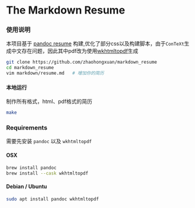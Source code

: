 The Markdown Resume
===================

### 使用说明

本项目基于 [pandoc resume](https://github.com/mszep/pandoc_resume) 构建,优化了部分css以及构建脚本，由于`ConTeXt`生成中文存在问题，因此其中pdf改为使用[wkhtmltopdf](https://github.com/wkhtmltopdf)生成

```bash
git clone https://github.com/zhaohongxuan/markdown_resume
cd markdown_resume
vim markdown/resume.md   # 增加你的简历
```
#### 本地运行

制作所有格式，html、pdf格式的简历

```bash
make
```

### Requirements

需要先安装 `pandoc` 以及 `wkhtmltopdf` 

#### OSX
```bash
brew install pandoc
brew install --cask wkhtmltopdf
```

#### Debian / Ubuntu

```bash
sudo apt install pandoc wkhtmltopdf 
```
